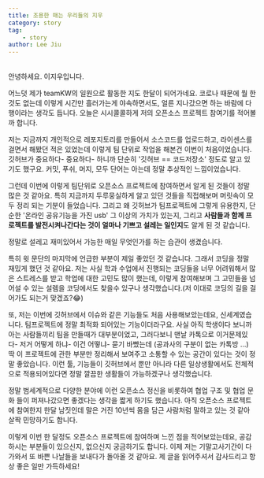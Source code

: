 ```yaml
---
title: 조용한 매는 우리들의 지우
category: story
tag: 
    - story
author: Lee Jiu
---
```

<br>
안녕하세요. 이지우입니다. 

어느덧 제가 teamKW의 일원으로 활동한 지도 한달이 되어가네요. 코로나 때문에 뭘 한 것도 없는데 이렇게 시간만 흘러가는게 야속하면서도, 얼른 지나갔으면 하는 바람에 다행이라는 생각도 듭니다. 오늘은 시시콜콜하게 저의 오픈소스 프로젝트 참여기를 적어볼까 합니다.

저는 지금까지 개인적으로 레포지토리를 만들어서 소스코드를 업로드하고, 라이센스를 걸면서 해봤던 적은 있었는데 이렇게 팀 단위로 작업을 해본건 이번이 처음이었습니다. 깃허브가 중요하다- 중요하다-  하니까 단순히 '깃허브 == 코드저장소' 정도로 알고 있기도 했구요. 커밋, 푸쉬, 머지, 모두 단어는 아는데 정말 추상적인 느낌이었습니다.

그런데 이번에 이렇게 팀단위로 오픈소스 프로젝트에 참여하면서 알게 된 것들이 정말 많은 것 같아요. 특히 지금까지 두루뭉실하게 알고 있던 것들을 직접해보며 머릿속이 모두 정리 되는 기분이 들었습니다. 그리고 왜 깃허브가 팀프로젝트에 그렇게 유용한지, 단순한 '온라인 공유기능을 가진 usb' 그 이상의 가치가 있는지, 그리고 **사람들과 함께 프로젝트를 발전시켜나간다는 것이 얼마나 기쁘고 설레는 일인지**도 알게 된 것 같습니다.

정말로 설레고 재미있어서 가능한 매일 무엇인가를 하는 습관이 생겼습니다.

 특히 윗 문단의 마지막에 언급한 부분이 제일 좋았던 것 같습니다. 그래서 코딩을 정말 재밌게 했던 것 같아요. 저는 사실 학과 수업에서 진행되는 코딩들을 너무 어려워해서 많은 스트레스를 받고 학업에 대한 고민도 많이 했는데, 이렇게 참여해보며 그 고민들을 넘어설 수 있는 설렘을 코딩에서도 찾을수 있구나 생각했습니다.(저 이대로 코딩의 길을 걸어가도 되는거 맞겠죠?😂) 

또, 저는 이번에 깃허브에서 이슈와 같은 기능들도 처음 사용해보았는데요, 신세계였습니다. 팀프로젝트에 정말 최적화 되어있는 기능이더라구요. 사실 아직 학생이다 보니까 아는 사람들끼리 팀을 만들때가 대부분이었고, 그러다보니  맨날 카톡으로 이거문제있다- 저거 어떻게 하냐- 이건 어떻냐- 묻기 바빴는데 (공과사의 구분이 없는 카톡방 ...) 딱 이 프로젝트에 관한 부분만 정리해서 보여주고 소통할 수 있는 공간이 있다는 것이 정말 좋았습니다. 이런 툴, 기능들이 깃허브에서 뿐만 아니라 다른 일상생활에서도 전체적으로 적용되어있다면 정말 깔끔한 생활들이 가능하겠구나 생각했습니다.

정말 범세계적으로 다양한 분야에 이런 오픈소스 정신을 비롯하여 협업 구조 및 협업 문화 들이 퍼져나갔으면 좋겠다는 생각을 짧게 하기도 했습니다. 아직 오픈소스 프로젝트에 참여한지 한달 남짓인데 말은 거진 10년씩 몸을 담근 사람처럼 말하고 있는 것 같아 살짝 민망하기도 합니다. 

이렇게 이번 한 달정도 오픈소스 프로젝트에 참여하며 느낀 점을 적어보았는데요, 공감하시는 부분들이 있으신지, 없으신지 궁금하기도 합니다. 이제 저는 기말고사기간이 다가와서 또 바쁜 나날들을 보내다가 돌아올 것 같아요. 제 글을 읽어주셔서 감사드리고 항상 좋은 일만 가득하세요! 

